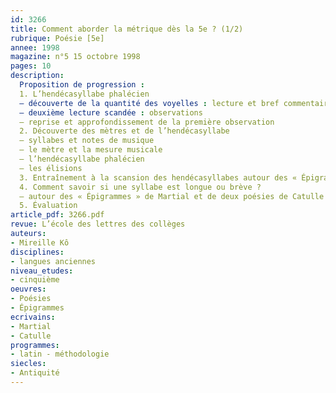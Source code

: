 ```yaml
---
id: 3266
title: Comment aborder la métrique dès la 5e ? (1/2)
rubrique: Poésie [5e]
annee: 1998
magazine: n°5 15 octobre 1998
pages: 10
description: 
  Proposition de progression :
  1. L’hendécasyllabe phalécien
  – découverte de la quantité des voyelles : lecture et bref commentaire d’un épigramme de Martial
  – deuxième lecture scandée : observations
  – reprise et approfondissement de la première observation
  2. Découverte des mètres et de l’hendécasyllabe
  – syllabes et notes de musique
  – le mètre et la mesure musicale
  – l’hendécasyllabe phalécien
  – les élisions
  3. Entraînement à la scansion des hendécasyllabes autour des « Épigrammes », de Martial
  4. Comment savoir si une syllabe est longue ou brève ?
  – autour des « Épigrammes » de Martial et de deux poésies de Catulle
  5. Évaluation
article_pdf: 3266.pdf
revue: L’école des lettres des collèges
auteurs:
- Mireille Kô
disciplines:
- langues anciennes
niveau_etudes:
- cinquième
oeuvres:
- Poésies
- Épigrammes
ecrivains:
- Martial
- Catulle
programmes:
- latin - méthodologie
siecles:
- Antiquité
---
```

